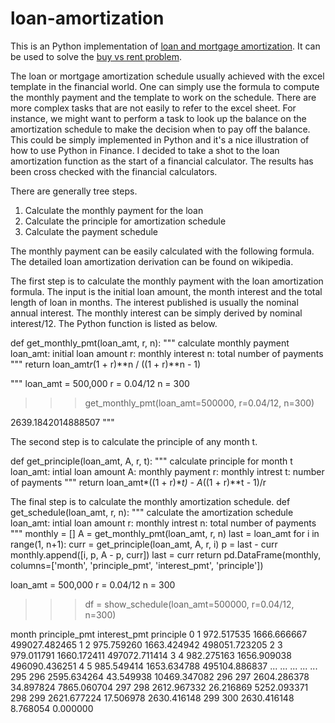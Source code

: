 # loan-amortization
This is an Python implementation of [loan and mortgage amortization](https://www.allaboutpython.com/2021/01/loan-or-mortgage-amortization-function.html). It can be used to solve the [buy vs rent problem](https://www.allaboutpython.com/2021/01/the-buy-vs-rent-decision-value-of-money.html).

The loan or mortgage amortization schedule usually achieved with the excel template in the financial world. One can simply use the formula to compute the monthly payment and the template to work on the schedule. There are more complex tasks that are not easily to refer to the excel sheet. For instance, we might want to perform a task to look up the balance on the amortization schedule to make the decision when to pay off the balance. This could be simply implemented in Python and it's a nice illustration of how to use Python in Finance. I decided to take a shot to the loan amortization function as the start of a financial calculator. The results has been cross checked with the financial calculators. 

There are generally tree steps. 

1. Calculate the monthly payment for the loan
2. Calculate the principle for amortization schedule
3. Calculate the payment schedule

The monthly payment can be easily calculated with the following formula. The detailed loan amortization derivation can be found on wikipedia.

The first step is to calculate the monthly payment with the loan amortization formula. The input is the initial loan amount, the month interest and the total length of loan in months. The interest published is usually the nominal annual interest. The monthly interest can be simply derived by nominal interest/12. The Python function is listed as below.

def get_monthly_pmt(loan_amt, r, n):
    """ calculate monthly payment
    loan_amt: initial loan amount
    r: monthly interest
    n: total number of payments
    """
    return loan_amt*r*(1 + r)**n / ((1 + r)**n - 1)

"""
loan_amt = 500,000
r = 0.04/12
n = 300

>>> get_monthly_pmt(loan_amt=500000, r=0.04/12, n=300)

2639.1842014888507
"""

The second step is to calculate the principle of any month t.

def get_principle(loan_amt, A, r, t):
    """ calculate principle for month t
    loan_amt: intial loan amount
    A: monthly payment
    r: monthly intrest
    t: number of payments
    """
    return loan_amt*((1 + r)**t) - A*((1 + r)**t - 1)/r

The final step is to calculate the monthly amortization schedule. 
def get_schedule(loan_amt, r, n):
    """ calculate the amortization schedule
    loan_amt: intial loan amount
    r: monthly intrest
    n: total number of payments
    """
    monthly = []
    A = get_monthly_pmt(loan_amt, r, n)
    last = loan_amt
    for i in range(1, n+1):
        curr = get_principle(loan_amt, A, r, i)
        p = last - curr
        monthly.append([i, p, A - p, curr])
        last = curr
    return pd.DataFrame(monthly, columns=['month', 'principle_pmt', 'interest_pmt', 'principle'])


loan_amt = 500,000
r = 0.04/12
n = 300

>>> df = show_schedule(loan_amt=500000, r=0.04/12, n=300)

month	principle_pmt	interest_pmt	principle
0	1	972.517535	1666.666667	499027.482465
1	2	975.759260	1663.424942	498051.723205
2	3	979.011791	1660.172411	497072.711414
3	4	982.275163	1656.909038	496090.436251
4	5	985.549414	1653.634788	495104.886837
...	...	...	...	...
295	296	2595.634264	43.549938	10469.347082
296	297	2604.286378	34.897824	7865.060704
297	298	2612.967332	26.216869	5252.093371
298	299	2621.677224	17.506978	2630.416148
299	300	2630.416148	8.768054	0.000000
    
